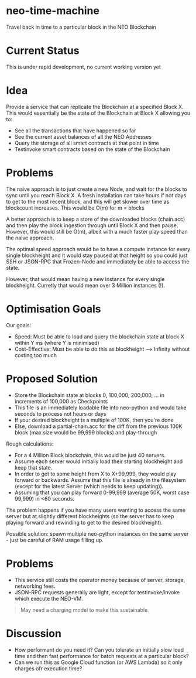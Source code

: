 # neo-time-machine
Travel back in time to a particular block in the NEO Blockchain

# Current Status
This is under rapid development, no current working version yet

# Idea
Provide a service that can replicate the Blockchain at a specified Block X. This would essentially be the state of the Blockchain at Block X allowing you to:
* See all the transactions that have happened so far
* See the current asset balances of all the NEO Addresses
* Query the storage of all smart contracts at that point in time
* Testinvoke smart contracts based on the state of the Blockchain

# Problems
The naive approach is to just create a new Node, and wait for the blocks to sync until you reach Block X.
A fresh installation can take hours if not days to get to the most recent block, and this will get slower over time as blockcount increases. This would be O(m) for m = blocks

A better approach is to keep a store of the downloaded blocks (chain.acc) and then play the block ingestion through until Block X and then pause. However, this would still be O(m), albeit with a much faster play speed than the naive approach.

The optimal speed approach would be to have a compute instance for every single blockheight and it would stay paused at that height so you could just SSH or JSON-RPC that Frozen-Node and immediately be able to access the state.

However, that would mean having a new instance for every single blockheight. Curretly that would mean over 3 Million instances (!).

# Optimisation Goals
Our goals:
- Speed: Must be able to load and query the blockchain state at block X within Y ms (where Y is minimised)
- Cost-Effective: Must be able to do this as blockheight --> Infinity without costing too much

# Proposed Solution
* Store the Blockchain state at blocks 0, 100,000, 200,000, ... in increments of 100,000 as Checkpoints
* This file is an immediately loadable file into neo-python and would take seconds to process not hours or days
* If your desired blockheight is a multiple of 100K, then you're done
* Else, download a partial-chain.acc for the diff from the previous 100K block (max size would be 99,999 blocks) and play-through

Rough calculations:
* For a 4 Million Block blockchain, this would be just 40 servers.
* Assume each server would initially load their starting blockheight and keep that state.
* In order to get to some height from X to X+99,999, they would play forward or backwards. Assume that this file is already in the filesystem (except for the latest Server (which needs to keep updating)). 
* Assuming that you can play forward 0-99,999 (average 50K, worst case 99,999) in <60 seconds.

The problem happens if you have many users wanting to access the same server but at slightly different blockheights (so the server has to keep playing forward and rewinding to get to the desired blockheight).

Possible solution: spawn multiple neo-python instances on the same server - just be careful of RAM usage filling up.

# Problems

* This service still costs the operator money because of server, storage, networking fees.
* JSON-RPC requests generally are light, except for testinvoke/invoke which execute the NEO-VM.

> May need a charging model to make this sustainable.

# Discussion

* How performant do you need it? Can you tolerate an initially slow load time and then fast performance for batch requests at a particular block?
* Can we run this as Google Cloud function (or AWS Lambda) so it only charges ofr execution time?




